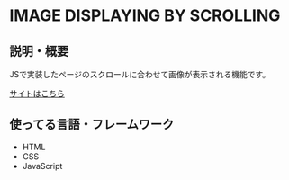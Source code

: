 # IMAGE DISPLAYING BY SCROLLING

## 説明・概要
JSで実装したページのスクロールに合わせて画像が表示される機能です。

[サイトはこちら](https://ashley-bbe.github.io/js-template-image-scroll-display/)


## 使ってる言語・フレームワーク

* HTML
* CSS
* JavaScript
